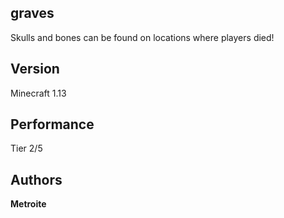 ## graves

Skulls and bones can be found on locations where players died!

## Version

Minecraft 1.13

## Performance

Tier 2/5

## Authors

**Metroite**
